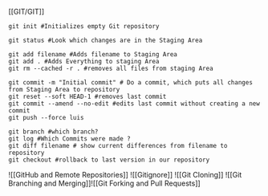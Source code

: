 [[GIT/GIT]]
```Shell
git init #Initializes empty Git repository

git status #Look which changes are in the Staging Area

git add filename #Adds filename to Staging Area
git add . #Adds Everything to staging Area
git rm --cached -r . #removes all files from staging Area

git commit -m "Initial commit" # Do a commit, which puts all changes from Staging Area to repository
git reset --soft HEAD-1 #removes last commit
git commit --amend --no-edit #edits last commit without creating a new commit
git push --force luis

git branch #which branch?
git log #Which Commits were made ?
git diff filename # show current differences from filename to repository
git checkout #rollback to last version in our repository
```
![[GitHub and Remote Repositories]]
![[Gitignore]]
![[Git Cloning]]
![[Git Branching and Merging]]![[Git Forking and Pull Requests]]